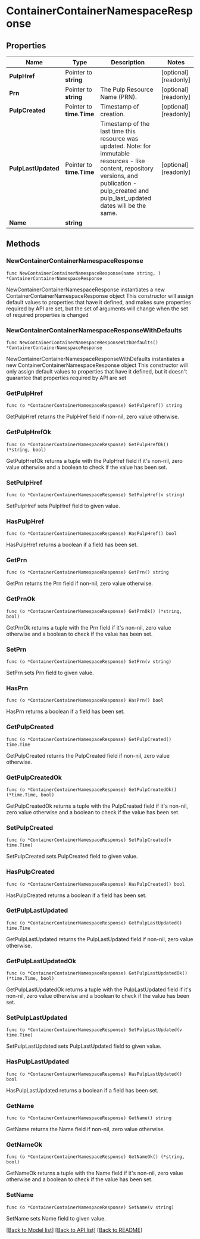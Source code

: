# ContainerContainerNamespaceResponse

## Properties

Name | Type | Description | Notes
------------ | ------------- | ------------- | -------------
**PulpHref** | Pointer to **string** |  | [optional] [readonly] 
**Prn** | Pointer to **string** | The Pulp Resource Name (PRN). | [optional] [readonly] 
**PulpCreated** | Pointer to **time.Time** | Timestamp of creation. | [optional] [readonly] 
**PulpLastUpdated** | Pointer to **time.Time** | Timestamp of the last time this resource was updated. Note: for immutable resources - like content, repository versions, and publication - pulp_created and pulp_last_updated dates will be the same. | [optional] [readonly] 
**Name** | **string** |  | 

## Methods

### NewContainerContainerNamespaceResponse

`func NewContainerContainerNamespaceResponse(name string, ) *ContainerContainerNamespaceResponse`

NewContainerContainerNamespaceResponse instantiates a new ContainerContainerNamespaceResponse object
This constructor will assign default values to properties that have it defined,
and makes sure properties required by API are set, but the set of arguments
will change when the set of required properties is changed

### NewContainerContainerNamespaceResponseWithDefaults

`func NewContainerContainerNamespaceResponseWithDefaults() *ContainerContainerNamespaceResponse`

NewContainerContainerNamespaceResponseWithDefaults instantiates a new ContainerContainerNamespaceResponse object
This constructor will only assign default values to properties that have it defined,
but it doesn't guarantee that properties required by API are set

### GetPulpHref

`func (o *ContainerContainerNamespaceResponse) GetPulpHref() string`

GetPulpHref returns the PulpHref field if non-nil, zero value otherwise.

### GetPulpHrefOk

`func (o *ContainerContainerNamespaceResponse) GetPulpHrefOk() (*string, bool)`

GetPulpHrefOk returns a tuple with the PulpHref field if it's non-nil, zero value otherwise
and a boolean to check if the value has been set.

### SetPulpHref

`func (o *ContainerContainerNamespaceResponse) SetPulpHref(v string)`

SetPulpHref sets PulpHref field to given value.

### HasPulpHref

`func (o *ContainerContainerNamespaceResponse) HasPulpHref() bool`

HasPulpHref returns a boolean if a field has been set.

### GetPrn

`func (o *ContainerContainerNamespaceResponse) GetPrn() string`

GetPrn returns the Prn field if non-nil, zero value otherwise.

### GetPrnOk

`func (o *ContainerContainerNamespaceResponse) GetPrnOk() (*string, bool)`

GetPrnOk returns a tuple with the Prn field if it's non-nil, zero value otherwise
and a boolean to check if the value has been set.

### SetPrn

`func (o *ContainerContainerNamespaceResponse) SetPrn(v string)`

SetPrn sets Prn field to given value.

### HasPrn

`func (o *ContainerContainerNamespaceResponse) HasPrn() bool`

HasPrn returns a boolean if a field has been set.

### GetPulpCreated

`func (o *ContainerContainerNamespaceResponse) GetPulpCreated() time.Time`

GetPulpCreated returns the PulpCreated field if non-nil, zero value otherwise.

### GetPulpCreatedOk

`func (o *ContainerContainerNamespaceResponse) GetPulpCreatedOk() (*time.Time, bool)`

GetPulpCreatedOk returns a tuple with the PulpCreated field if it's non-nil, zero value otherwise
and a boolean to check if the value has been set.

### SetPulpCreated

`func (o *ContainerContainerNamespaceResponse) SetPulpCreated(v time.Time)`

SetPulpCreated sets PulpCreated field to given value.

### HasPulpCreated

`func (o *ContainerContainerNamespaceResponse) HasPulpCreated() bool`

HasPulpCreated returns a boolean if a field has been set.

### GetPulpLastUpdated

`func (o *ContainerContainerNamespaceResponse) GetPulpLastUpdated() time.Time`

GetPulpLastUpdated returns the PulpLastUpdated field if non-nil, zero value otherwise.

### GetPulpLastUpdatedOk

`func (o *ContainerContainerNamespaceResponse) GetPulpLastUpdatedOk() (*time.Time, bool)`

GetPulpLastUpdatedOk returns a tuple with the PulpLastUpdated field if it's non-nil, zero value otherwise
and a boolean to check if the value has been set.

### SetPulpLastUpdated

`func (o *ContainerContainerNamespaceResponse) SetPulpLastUpdated(v time.Time)`

SetPulpLastUpdated sets PulpLastUpdated field to given value.

### HasPulpLastUpdated

`func (o *ContainerContainerNamespaceResponse) HasPulpLastUpdated() bool`

HasPulpLastUpdated returns a boolean if a field has been set.

### GetName

`func (o *ContainerContainerNamespaceResponse) GetName() string`

GetName returns the Name field if non-nil, zero value otherwise.

### GetNameOk

`func (o *ContainerContainerNamespaceResponse) GetNameOk() (*string, bool)`

GetNameOk returns a tuple with the Name field if it's non-nil, zero value otherwise
and a boolean to check if the value has been set.

### SetName

`func (o *ContainerContainerNamespaceResponse) SetName(v string)`

SetName sets Name field to given value.



[[Back to Model list]](../README.md#documentation-for-models) [[Back to API list]](../README.md#documentation-for-api-endpoints) [[Back to README]](../README.md)


